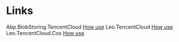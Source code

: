 # Links
Abp.BlobStoring.TencentCloud [How use](/blob/master/src/Abp.BlobStoring.TencentCloud/README.md)
Leo.TencentCloud [How use](/blob/master/src/Leo.TencentCloud/README.md)
Leo.TencentCloud.Cos [How use](/blob/master/src/Leo.TencentCloud.Cos/README.md)